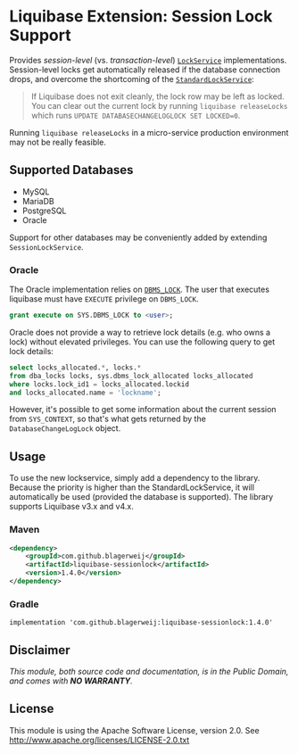 # Liquibase Extension: Session Lock Support

Provides _session-level_ (vs. _transaction-level_)
[`LockService`](http://www.liquibase.org/javadoc/liquibase/lockservice/LockService.html)
implementations.  Session-level locks get automatically released if the database
connection drops, and overcome the shortcoming of the
[`StandardLockService`](https://docs.liquibase.com/concepts/basic/databasechangeloglock-table.html):

>   If Liquibase does not exit cleanly, the lock row may be left as locked.
>   You can clear out the current lock by running `liquibase releaseLocks`
>   which runs `UPDATE DATABASECHANGELOGLOCK SET LOCKED=0`.

Running `liquibase releaseLocks` in a micro-service production environment
may not be really feasible.

## Supported Databases

-   MySQL
-   MariaDB
-   PostgreSQL
-   Oracle

Support for other databases may be conveniently added by extending `SessionLockService`.

### Oracle

The Oracle implementation relies on [`DBMS_LOCK`](https://docs.oracle.com/en/database/oracle/oracle-database/19/arpls/DBMS_LOCK.html).
The user that executes liquibase must have `EXECUTE` privilege on `DBMS_LOCK`.

```sql
grant execute on SYS.DBMS_LOCK to <user>;  
```

Oracle does not provide a way to retrieve lock details (e.g. who owns a lock) without elevated privileges.
You can use the following query to get lock details:

```sql
select locks_allocated.*, locks.*
from dba_locks locks, sys.dbms_lock_allocated locks_allocated
where locks.lock_id1 = locks_allocated.lockid
and locks_allocated.name = 'lockname';
```

However, it's possible to get some information about the current session from `SYS_CONTEXT`, so that's what gets returned by the `DatabaseChangeLogLock` object.

## Usage
To use the new lockservice, simply add a dependency to the library. Because the priority is higher
than the StandardLockService, it will automatically be used (provided the database is supported). The library supports Liquibase v3.x and v4.x.

### Maven
```xml
<dependency>
    <groupId>com.github.blagerweij</groupId>
    <artifactId>liquibase-sessionlock</artifactId>
    <version>1.4.0</version>
</dependency>
```
### Gradle
`implementation 'com.github.blagerweij:liquibase-sessionlock:1.4.0'`

## Disclaimer

_This module, both source code and documentation, is in the Public Domain, and comes with **NO WARRANTY**._

## License
This module is using the Apache Software License, version 2.0. See http://www.apache.org/licenses/LICENSE-2.0.txt